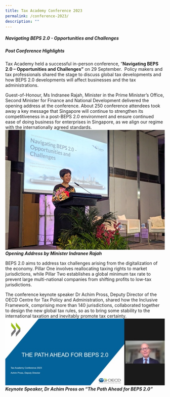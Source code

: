 ```yaml
---
title: Tax Academy Conference 2023
permalink: /conference-2023/
description: ""
---
```

##### **Navigating BEPS 2.0 - Opportunities and Challenges**<br>
##### **Post Conference Highlights**


Tax Academy held a successful in-person conference, “**Navigating BEPS 2.0 – Opportunities and Challenges”** on 29 September.&nbsp; Policy makers and tax professionals shared the stage to discuss global tax developments and how BEPS 2.0 developments will affect businesses and the tax administrations.

Guest-of-Honour, Ms Indranee Rajah, Minister in the Prime Minister’s Office, Second Minister for Finance and National Development delivered the opening address at the conference. About 250 conference attendees took away a key message that Singapore will continue to strengthen its competitiveness in a post-BEPS 2.0 environment and ensure continued ease of doing business for enterprises in Singapore, as we align our regime with the internationally agreed standards.
![](/images/2m%20picture.jpg)
***Opening Address by Minister Indranee Rajah***


BEPS 2.0 aims to address tax challenges arising from the digitalization of the economy. Pillar One involves reallocating taxing rights to market jurisdictions, while Pillar Two establishes a global minimum tax rate to prevent large multi-national companies from shifting profits to low-tax jurisdictions.

The conference keynote speaker Dr Achim Pross, Deputy Director of the OECD Centre for Tax Policy and Administration, shared how the Inclusive Framework, comprising more than 140 jurisdictions, collaborated together to design the new global tax rules, so as to bring some stability to the international taxation and inevitably promote tax certainty.
![](/images/achim%20picture.jpg)
***Keynote Speaker, Dr Achim Pross on “The Path Ahead for BEPS 2.0”***